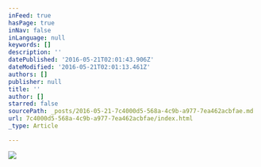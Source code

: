 ```yaml
---
inFeed: true
hasPage: true
inNav: false
inLanguage: null
keywords: []
description: ''
datePublished: '2016-05-21T02:01:43.906Z'
dateModified: '2016-05-21T02:01:13.461Z'
authors: []
publisher: null
title: ''
author: []
starred: false
sourcePath: _posts/2016-05-21-7c4000d5-568a-4c9b-a977-7ea462acbfae.md
url: 7c4000d5-568a-4c9b-a977-7ea462acbfae/index.html
_type: Article

---
```

![](https://the-grid-user-content.s3-us-west-2.amazonaws.com/d17beaeb-72f1-4c7f-b8c6-febc00b515bd.jpg)